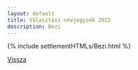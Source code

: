 ```yaml
---
layout: default
title: Választási névjegyzék 2022
description: Bezi
---
```


{% include settlementHTMLs/Bezi.html %}

[Vissza](../)
